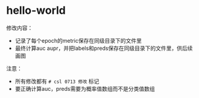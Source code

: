 # hello-world

修改内容：

- 记录了每个epoch的metric保存在同级目录下的文件里
- 最终计算auc aupr，并把labels和preds保存在同级目录下的文件里，供后续画图

注意：

- 所有修改都有 `# csl 0713 修改` 标记
- 要正确计算auc，preds需要为概率值数组而不是分类值数组
